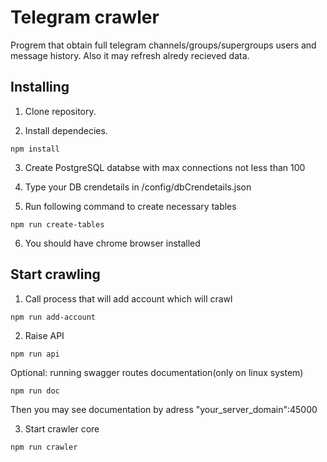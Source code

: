 # Telegram crawler

Progrem that obtain full telegram channels/groups/supergroups users and message history. Also it may refresh 
alredy recieved data.

## Installing

1) Clone repository.

2) Install dependecies.

```
npm install
```

3) Create PostgreSQL databse with max connections not less than 100

4) Type your DB crendetails in /config/dbCrendetails.json

5) Run following command to create necessary tables

```
npm run create-tables
```

6) You should have chrome browser installed

## Start crawling

1) Call process that will add account which will crawl

```
npm run add-account
```


2) Raise API

```
npm run api
```

Optional: running swagger routes documentation(only on linux system)

```
npm run doc
```

Then you may see documentation by adress "your_server_domain":45000

3) Start crawler core

```
npm run crawler
```